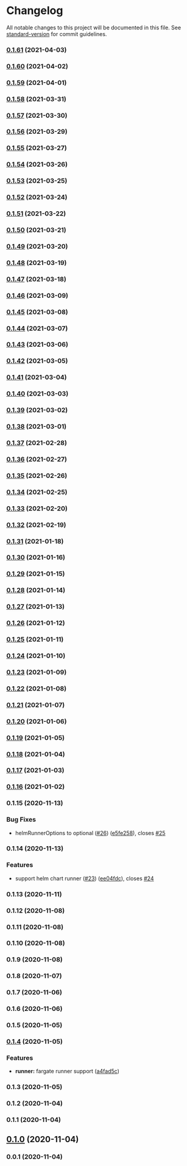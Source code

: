 # Changelog

All notable changes to this project will be documented in this file. See [standard-version](https://github.com/conventional-changelog/standard-version) for commit guidelines.

### [0.1.61](https://github.com/pahud/cdk-gitlab/compare/v0.1.60...v0.1.61) (2021-04-03)

### [0.1.60](https://github.com/pahud/cdk-gitlab/compare/v0.1.59...v0.1.60) (2021-04-02)

### [0.1.59](https://github.com/pahud/cdk-gitlab/compare/v0.1.58...v0.1.59) (2021-04-01)

### [0.1.58](https://github.com/pahud/cdk-gitlab/compare/v0.1.57...v0.1.58) (2021-03-31)

### [0.1.57](https://github.com/pahud/cdk-gitlab/compare/v0.1.56...v0.1.57) (2021-03-30)

### [0.1.56](https://github.com/pahud/cdk-gitlab/compare/v0.1.55...v0.1.56) (2021-03-29)

### [0.1.55](https://github.com/pahud/cdk-gitlab/compare/v0.1.54...v0.1.55) (2021-03-27)

### [0.1.54](https://github.com/pahud/cdk-gitlab/compare/v0.1.53...v0.1.54) (2021-03-26)

### [0.1.53](https://github.com/pahud/cdk-gitlab/compare/v0.1.52...v0.1.53) (2021-03-25)

### [0.1.52](https://github.com/pahud/cdk-gitlab/compare/v0.1.51...v0.1.52) (2021-03-24)

### [0.1.51](https://github.com/pahud/cdk-gitlab/compare/v0.1.50...v0.1.51) (2021-03-22)

### [0.1.50](https://github.com/pahud/cdk-gitlab/compare/v0.1.49...v0.1.50) (2021-03-21)

### [0.1.49](https://github.com/pahud/cdk-gitlab/compare/v0.1.48...v0.1.49) (2021-03-20)

### [0.1.48](https://github.com/pahud/cdk-gitlab/compare/v0.1.47...v0.1.48) (2021-03-19)

### [0.1.47](https://github.com/pahud/cdk-gitlab/compare/v0.1.46...v0.1.47) (2021-03-18)

### [0.1.46](https://github.com/pahud/cdk-gitlab/compare/v0.1.45...v0.1.46) (2021-03-09)

### [0.1.45](https://github.com/pahud/cdk-gitlab/compare/v0.1.44...v0.1.45) (2021-03-08)

### [0.1.44](https://github.com/pahud/cdk-gitlab/compare/v0.1.43...v0.1.44) (2021-03-07)

### [0.1.43](https://github.com/pahud/cdk-gitlab/compare/v0.1.42...v0.1.43) (2021-03-06)

### [0.1.42](https://github.com/pahud/cdk-gitlab/compare/v0.1.41...v0.1.42) (2021-03-05)

### [0.1.41](https://github.com/pahud/cdk-gitlab/compare/v0.1.40...v0.1.41) (2021-03-04)

### [0.1.40](https://github.com/pahud/cdk-gitlab/compare/v0.1.39...v0.1.40) (2021-03-03)

### [0.1.39](https://github.com/pahud/cdk-gitlab/compare/v0.1.38...v0.1.39) (2021-03-02)

### [0.1.38](https://github.com/pahud/cdk-gitlab/compare/v0.1.37...v0.1.38) (2021-03-01)

### [0.1.37](https://github.com/pahud/cdk-gitlab/compare/v0.1.36...v0.1.37) (2021-02-28)

### [0.1.36](https://github.com/pahud/cdk-gitlab/compare/v0.1.35...v0.1.36) (2021-02-27)

### [0.1.35](https://github.com/pahud/cdk-gitlab/compare/v0.1.34...v0.1.35) (2021-02-26)

### [0.1.34](https://github.com/pahud/cdk-gitlab/compare/v0.1.33...v0.1.34) (2021-02-25)

### [0.1.33](https://github.com/pahud/cdk-gitlab/compare/v0.1.32...v0.1.33) (2021-02-20)

### [0.1.32](https://github.com/pahud/cdk-gitlab/compare/v0.1.31...v0.1.32) (2021-02-19)

### [0.1.31](https://github.com/pahud/cdk-gitlab/compare/v0.1.30...v0.1.31) (2021-01-18)

### [0.1.30](https://github.com/pahud/cdk-gitlab/compare/v0.1.29...v0.1.30) (2021-01-16)

### [0.1.29](https://github.com/pahud/cdk-gitlab/compare/v0.1.28...v0.1.29) (2021-01-15)

### [0.1.28](https://github.com/pahud/cdk-gitlab/compare/v0.1.27...v0.1.28) (2021-01-14)

### [0.1.27](https://github.com/pahud/cdk-gitlab/compare/v0.1.26...v0.1.27) (2021-01-13)

### [0.1.26](https://github.com/pahud/cdk-gitlab/compare/v0.1.25...v0.1.26) (2021-01-12)

### [0.1.25](https://github.com/pahud/cdk-gitlab/compare/v0.1.24...v0.1.25) (2021-01-11)

### [0.1.24](https://github.com/pahud/cdk-gitlab/compare/v0.1.23...v0.1.24) (2021-01-10)

### [0.1.23](https://github.com/pahud/cdk-gitlab/compare/v0.1.22...v0.1.23) (2021-01-09)

### [0.1.22](https://github.com/pahud/cdk-gitlab/compare/v0.1.21...v0.1.22) (2021-01-08)

### [0.1.21](https://github.com/pahud/cdk-gitlab/compare/v0.1.20...v0.1.21) (2021-01-07)

### [0.1.20](https://github.com/pahud/cdk-gitlab/compare/v0.1.19...v0.1.20) (2021-01-06)

### [0.1.19](https://github.com/pahud/cdk-gitlab/compare/v0.1.18...v0.1.19) (2021-01-05)

### [0.1.18](https://github.com/pahud/cdk-gitlab/compare/v0.1.17...v0.1.18) (2021-01-04)

### [0.1.17](https://github.com/pahud/cdk-gitlab/compare/v0.1.16...v0.1.17) (2021-01-03)

### [0.1.16](https://github.com/pahud/cdk-gitlab/compare/v0.1.15...v0.1.16) (2021-01-02)

### 0.1.15 (2020-11-13)


### Bug Fixes

* helmRunnerOptions to optional ([#26](https://github.com/pahud/cdk-gitlab/issues/26)) ([e5fe258](https://github.com/pahud/cdk-gitlab/commit/e5fe2588b9f1ab680889a91b95187c77937d5e5a)), closes [#25](https://github.com/pahud/cdk-gitlab/issues/25)

### 0.1.14 (2020-11-13)


### Features

* support helm chart runner ([#23](https://github.com/pahud/cdk-gitlab/issues/23)) ([ee04fdc](https://github.com/pahud/cdk-gitlab/commit/ee04fdcfaefa39ab8f143096ac60a938a3e06397)), closes [#24](https://github.com/pahud/cdk-gitlab/issues/24)

### 0.1.13 (2020-11-11)

### 0.1.12 (2020-11-08)

### 0.1.11 (2020-11-08)

### 0.1.10 (2020-11-08)

### 0.1.9 (2020-11-08)

### 0.1.8 (2020-11-07)

### 0.1.7 (2020-11-06)

### 0.1.6 (2020-11-06)

### 0.1.5 (2020-11-05)

### [0.1.4](https://github.com/pahud/cdk-gitlab/compare/v0.1.2...v0.1.4) (2020-11-05)


### Features

* **runner:** fargate runner support ([a4fad5c](https://github.com/pahud/cdk-gitlab/commit/a4fad5c4bfe147cf5f8b4386204b985507ded023))

### 0.1.3 (2020-11-05)

### 0.1.2 (2020-11-04)

### 0.1.1 (2020-11-04)

## [0.1.0](https://github.com/pahud/cdk-gitlab/compare/v0.0.1...v0.1.0) (2020-11-04)

### 0.0.1 (2020-11-04)
